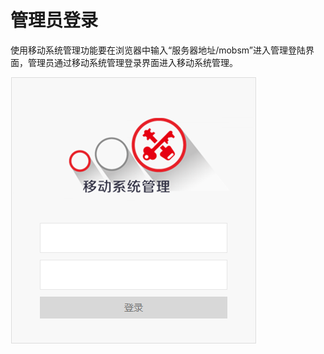 # 管理员登录

使用移动系统管理功能要在浏览器中输入“服务器地址/mobsm”进入管理登陆界面，管理员通过移动系统管理登录界面进入移动系统管理。


![](/articles/provotal/2-/images/image2.png)
